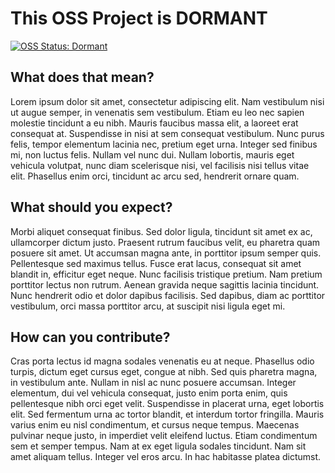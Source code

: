 # This OSS Project is DORMANT

[![OSS Status: Dormant][dormant-badge]][dormant-markdown]

## What does that mean?

Lorem ipsum dolor sit amet, consectetur adipiscing elit. Nam vestibulum nisi ut augue semper, in venenatis sem vestibulum. Etiam eu leo nec sapien molestie tincidunt a eu nibh. Mauris faucibus massa elit, a laoreet erat consequat at. Suspendisse in nisi at sem consequat vestibulum. Nunc purus felis, tempor elementum lacinia nec, pretium eget urna. Integer sed finibus mi, non luctus felis. Nullam vel nunc dui. Nullam lobortis, mauris eget vehicula volutpat, nunc diam scelerisque nisi, vel facilisis nisi tellus vitae elit. Phasellus enim orci, tincidunt ac arcu sed, hendrerit ornare quam.

## What should you expect?

Morbi aliquet consequat finibus. Sed dolor ligula, tincidunt sit amet ex ac, ullamcorper dictum justo. Praesent rutrum faucibus velit, eu pharetra quam posuere sit amet. Ut accumsan magna ante, in porttitor ipsum semper quis. Pellentesque sed maximus tellus. Fusce erat lacus, consequat sit amet blandit in, efficitur eget neque. Nunc facilisis tristique pretium. Nam pretium porttitor lectus non rutrum. Aenean gravida neque sagittis lacinia tincidunt. Nunc hendrerit odio et dolor dapibus facilisis. Sed dapibus, diam ac porttitor vestibulum, orci massa porttitor arcu, at suscipit nisi ligula eget mi.

## How can you contribute?

Cras porta lectus id magna sodales venenatis eu at neque. Phasellus odio turpis, dictum eget cursus eget, congue at nibh. Sed quis pharetra magna, in vestibulum ante. Nullam in nisl ac nunc posuere accumsan. Integer elementum, dui vel vehicula consequat, justo enim porta enim, quis pellentesque nibh orci eget velit. Suspendisse in placerat urna, eget lobortis elit. Sed fermentum urna ac tortor blandit, et interdum tortor fringilla. Mauris varius enim eu nisl condimentum, et cursus neque tempus. Maecenas pulvinar neque justo, in imperdiet velit eleifend luctus. Etiam condimentum sem et semper tempus. Nam at ex eget ligula sodales tincidunt. Nam sit amet aliquam tellus. Integer vel eros arcu. In hac habitasse platea dictumst.

[dormant-badge]: https://img.shields.io/badge/OSS%20Status-Dormant-blue.svg
[dormant-markdown]: https://github.com/martinpeck/oss-project-status/blob/master/dormant/OSS_STATUS.md
